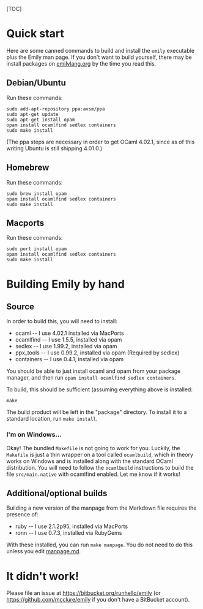 [TOC]

# Quick start

Here are some canned commands to build and install the `emily` executable plus the Emily man page. If you don't want to build yourself, there may be install packages on [emilylang.org](http://emilylang.org) by the time you read this.

## Debian/Ubuntu

Run these commands:

    sudo add-apt-repository ppa:avsm/ppa
    sudo apt-get update
    sudo apt-get install opam
    opam install ocamlfind sedlex containers
    sudo make install

(The ppa steps are necessary in order to get OCaml 4.02.1, since as of this writing Ubuntu is still shipping 4.01.0.)

## Homebrew

Run these commands:

    sudo brew install opam
    opam install ocamlfind sedlex containers
    sudo make install

## Macports

Run these commands:

    sudo port install opam
    opam install ocamlfind sedlex containers
    sudo make install

# Building Emily by hand

## Source

In order to build this, you will need to install:

- ocaml -- I use 4.02.1 installed via MacPorts
- ocamlfind -- I use 1.5.5, installed via opam
- sedlex -- I use 1.99.2, installed via opam
- ppx_tools -- I use 0.99.2, installed via opam (Required by sedlex)
- containers -- I use 0.4.1, installed via opam

You should be able to just install ocaml and opam from your package manager, and then run `opam install ocamlfind sedlex containers`.

To build, this should be sufficient (assuming everything above is installed:

    make

The build product will be left in the "package" directory. To install it to a standard location, run `make install`.

### I'm on Windows...

Okay! The bundled `Makefile` is not going to work for you. Luckily, the `Makefile` is just a thin wrapper on a tool called `ocamlbuild`, which in theory works on Windows and is installed along with the standard OCaml distribution. You will need to follow the `ocamlbuild` instructions to build the file `src/main.native` with ocamlfind enabled. Let me know if it works!

## Additional/optional builds

Building a new version of the manpage from the Markdown file requires the presence of:

- ruby -- I use 2.1.2p95, installed via MacPorts
- ronn -- I use 0.7.3, installed via RubyGems

With these installed, you can run `make manpage`. You do not need to do this unless you edit [manpage.md](manpage.md).

# It didn't work!

Please file an issue at <https://bitbucket.org/runhello/emily> (or <https://github.com/mcclure/emily> if you don't have a BitBucket account).